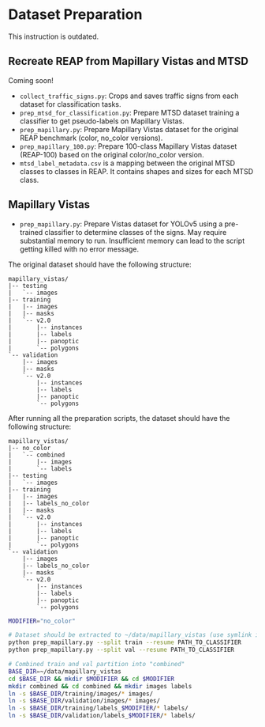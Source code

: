 # Dataset Preparation

This instruction is outdated.

## Recreate REAP from Mapillary Vistas and MTSD

Coming soon!

- `collect_traffic_signs.py`: Crops and saves traffic signs from each dataset for classification tasks.
- `prep_mtsd_for_classification.py`: Prepare MTSD dataset training a classifier to get pseudo-labels on Mapillary Vistas.
- `prep_mapillary.py`: Prepare Mapillary Vistas dataset for the original REAP benchmark (color, no_color versions).
- `prep_mapillary_100.py`: Prepare 100-class Mapillary Vistas dataset (REAP-100) based on the original color/no_color version.
- `mtsd_label_metadata.csv` is a mapping between the original MTSD classes to classes in REAP. It contains shapes and sizes for each MTSD class.

## Mapillary Vistas

- `prep_mapillary.py`: Prepare Vistas dataset for YOLOv5 using a pre-trained classifier to determine classes of the signs. May require substantial memory to run. Insufficient memory can lead to the script getting killed with no error message.

The original dataset should have the following structure:

```text
mapillary_vistas/
|-- testing
|   `-- images
|-- training
|   |-- images
|   |-- masks
|   `-- v2.0
|       |-- instances
|       |-- labels
|       |-- panoptic
|       `-- polygons
`-- validation
    |-- images
    |-- masks
    `-- v2.0
        |-- instances
        |-- labels
        |-- panoptic
        `-- polygons
```

After running all the preparation scripts, the dataset should have the following structure:

```text
mapillary_vistas/
|-- no_color
|   `-- combined
|       |-- images
|       `-- labels
|-- testing
|   `-- images
|-- training
|   |-- images
|   |-- labels_no_color
|   |-- masks
|   `-- v2.0
|       |-- instances
|       |-- labels
|       |-- panoptic
|       `-- polygons
`-- validation
    |-- images
    |-- labels_no_color
    |-- masks
    `-- v2.0
        |-- instances
        |-- labels
        |-- panoptic
        `-- polygons
```

```bash
MODIFIER="no_color"

# Dataset should be extracted to ~/data/mapillary_vistas (use symlink if needed)
python prep_mapillary.py --split train --resume PATH_TO_CLASSIFIER
python prep_mapillary.py --split val --resume PATH_TO_CLASSIFIER

# Combined train and val partition into "combined"
BASE_DIR=~/data/mapillary_vistas
cd $BASE_DIR && mkdir $MODIFIER && cd $MODIFIER
mkdir combined && cd combined && mkdir images labels
ln -s $BASE_DIR/training/images/* images/
ln -s $BASE_DIR/validation/images/* images/
ln -s $BASE_DIR/training/labels_$MODIFIER/* labels/
ln -s $BASE_DIR/validation/labels_$MODIFIER/* labels/
```
